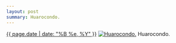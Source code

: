 ```yaml
---
layout: post
summary: Huarocondo.
---
```


<p>
  <time><a href="/177">{{ page.date | date: "%B %e, %Y" }}</a></time>
  <a href="/177"><img src="{{ site.assets_url }}/177-640.jpg" srcset="{{ site.assets_url }}/177-1280.jpg 1280w, {{ site.assets_url }}/177-960.jpg 960w, {{ site.assets_url }}/177-640.jpg 640w, {{ site.assets_url }}/177-320.jpg 320w" sizes="(min-width: 700px) 50vw, calc(100vw - 2rem)" alt="Huarocondo." /></a>
  <span>Huarocondo.</span>
</p>
